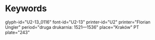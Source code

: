 # Keywords
glyph-id="U2-13_0116"
font-id="U2-13"
printer-id="U2"
printer="Florian Ungler"
period="druga drukarnia: 1521—1536"
place="Kraków"
PT plate="243"
